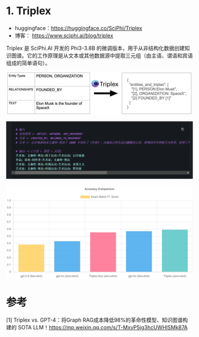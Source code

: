 # 1. Triplex
- huggingface：https://huggingface.co/SciPhi/Triplex
- 博客： https://www.sciphi.ai/blog/triplex

Triplex 是 SciPhi.AI 开发的 Phi3-3.8B 的微调版本，用于从非结构化数据创建知识图谱。它的工作原理是从文本或其他数据源中提取三元组（由主语、谓语和宾语组成的简单语句）。

![](.01_知识图谱构建模型_images/图谱提取.png)

![](.01_知识图谱构建模型_images/复杂输入.png)

![](.01_知识图谱构建模型_images/准确度比较.png)

# 参考

[1] Triplex vs. GPT-4：将Graph RAG成本降低98%的革命性模型、知识图谱构建的 SOTA LLM！https://mp.weixin.qq.com/s/T-MxvP5jg3hcUWHlSMk87A